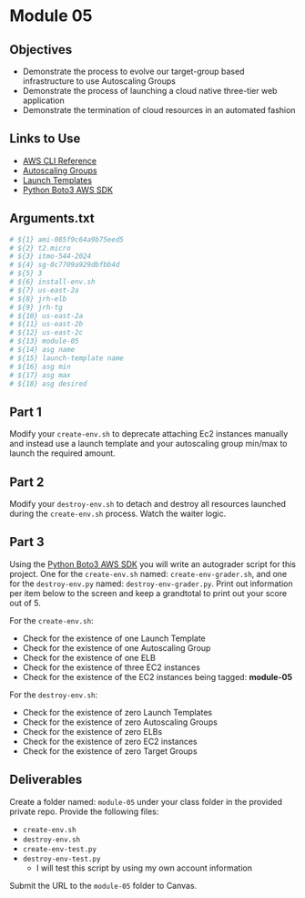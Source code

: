# Module 05

## Objectives

* Demonstrate the process to evolve our target-group based infrastructure to use Autoscaling Groups
* Demonstrate the process of launching a cloud native three-tier web application
* Demonstrate the termination of cloud resources in an automated fashion

## Links to Use

* [AWS CLI Reference](https://awscli.amazonaws.com/v2/documentation/api/latest/reference/index.html "webpage aws cli sdk")
* [Autoscaling Groups](https://awscli.amazonaws.com/v2/documentation/api/latest/reference/autoscaling/index.html "autoscaling groups")
* [Launch Templates](https://awscli.amazonaws.com/v2/documentation/api/latest/reference/ec2/create-launch-template.html "Create Launch Templates")
* [Python Boto3 AWS SDK](https://boto3.amazonaws.com/v1/documentation/api/latest/index.html "Python Boto3 AWS SDK")

## Arguments.txt

```bash
# ${1} ami-085f9c64a9b75eed5
# ${2} t2.micro
# ${3} itmo-544-2024
# ${4} sg-0c7709a929dbfbb4d
# ${5} 3
# ${6} install-env.sh
# ${7} us-east-2a
# ${8} jrh-elb
# ${9} jrh-tg
# ${10} us-east-2a
# ${11} us-east-2b
# ${12} us-east-2c
# ${13} module-05
# ${14} asg name
# ${15} launch-template name
# ${16} asg min
# ${17} asg max
# ${18} asg desired
```

## Part 1

Modify your `create-env.sh` to deprecate attaching Ec2 instances manually and instead use a launch template and your autoscaling group min/max to launch the required amount.

## Part 2

Modify your `destroy-env.sh` to detach and destroy all resources launched during the `create-env.sh` process. Watch the waiter logic.

## Part 3

Using the [Python Boto3 AWS SDK](https://boto3.amazonaws.com/v1/documentation/api/latest/index.html "Python Boto3 AWS SDK") you will write an autograder script for this project. One for the `create-env.sh` named: `create-env-grader.sh`, and one for the `destroy-env.py` named: `destroy-env-grader.py`. Print out information per item below to the screen and keep a grandtotal to print out your score out of 5.

For the `create-env.sh`:

* Check for the existence of one Launch Template
* Check for the existence of one Autoscaling Group
* Check for the existence of one ELB
* Check for the existence of three EC2 instances
* Check for the existence of the EC2 instances being tagged: **module-05**

For the `destroy-env.sh`:

* Check for the existence of zero Launch Templates
* Check for the existence of zero Autoscaling Groups
* Check for the existence of zero ELBs
* Check for the existence of zero EC2 instances
* Check for the existence of zero Target Groups

## Deliverables

Create a folder named: `module-05` under your class folder in the provided private repo. Provide the following files:

* `create-env.sh`
* `destroy-env.sh`
* `create-env-test.py`
* `destroy-env-test.py`
  * I will test this script by using my own account information

Submit the URL to the `module-05` folder to Canvas.

